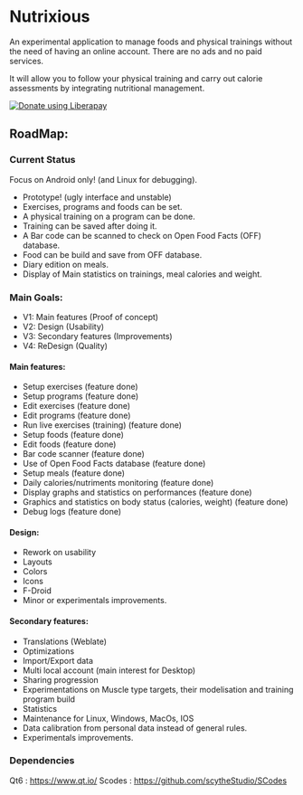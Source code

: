 # Nutrixious
An experimental application to manage foods and physical trainings without the need of having an online account.
There are no ads and no paid services.

It will allow you to follow your physical training and carry out calorie assessments by integrating nutritional management.

<noscript><a href="https://liberapay.com/Ledjlale/donate"><img alt="Donate using Liberapay" src="https://liberapay.com/assets/widgets/donate.svg"></a></noscript>

## RoadMap:

### Current Status

Focus on Android only! (and Linux for debugging).

- Prototype! (ugly interface and unstable)
- Exercises, programs and foods can be set.
- A physical training on a program can be done.
- Training can be saved after doing it.
- A Bar code can be scanned to check on Open Food Facts (OFF) database.
- Food can be build and save from OFF database.
- Diary edition on meals.
- Display of Main statistics on trainings, meal calories and weight.

### Main Goals:

- V1: Main features (Proof of concept)
- V2: Design (Usability)
- V3: Secondary features (Improvements)
- V4: ReDesign (Quality)

#### Main features:
- Setup exercises (feature done)
- Setup programs (feature done)
- Edit exercises (feature done)
- Edit programs (feature done)
- Run live exercises (training) (feature done)
- Setup foods (feature done)
- Edit foods (feature done)
- Bar code scanner (feature done)
- Use of Open Food Facts database (feature done)
- Setup meals (feature done)
- Daily calories/nutriments monitoring (feature done)
- Display graphs and statistics on performances (feature done)
- Graphics and statistics on body status (calories, weight) (feature done)
- Debug logs (feature done)

#### Design:
- Rework on usability
- Layouts
- Colors
- Icons
- F-Droid
- Minor or experimentals improvements.

#### Secondary features:
- Translations (Weblate)
- Optimizations
- Import/Export data
- Multi local account (main interest for Desktop)
- Sharing progression
- Experimentations on Muscle type targets, their modelisation and training program build
- Statistics
- Maintenance for Linux, Windows, MacOs, IOS
- Data calibration from personal data instead of general rules.
- Experimentals improvements.

### Dependencies
Qt6 : https://www.qt.io/
Scodes : https://github.com/scytheStudio/SCodes
